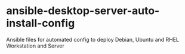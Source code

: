 # ansible-desktop-server-auto-install-config
Ansible files for automated config to deploy Debian, Ubuntu and RHEL Workstation and Server 

